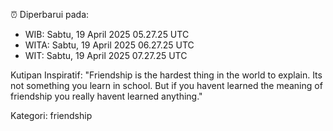 ⏰ Diperbarui pada:
- WIB: Sabtu, 19 April 2025 05.27.25 UTC
- WITA: Sabtu, 19 April 2025 06.27.25 UTC
- WIT: Sabtu, 19 April 2025 07.27.25 UTC

Kutipan Inspiratif:
"Friendship is the hardest thing in the world to explain. Its not something you learn in school. But if you havent learned the meaning of friendship you really havent learned anything."


Kategori: friendship

